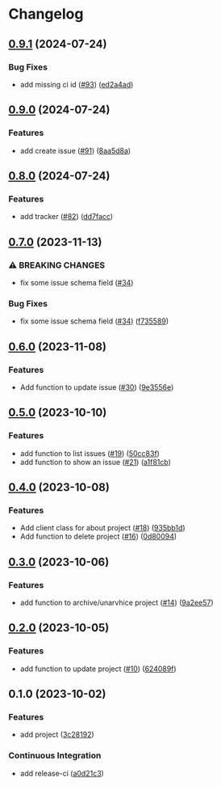 # Changelog

## [0.9.1](https://github.com/Omochice/deno-redmine/compare/v0.9.0...v0.9.1) (2024-07-24)


### Bug Fixes

* add missing ci id ([#93](https://github.com/Omochice/deno-redmine/issues/93)) ([ed2a4ad](https://github.com/Omochice/deno-redmine/commit/ed2a4ad9e66fb9e4991d572433666bf5cb643781))

## [0.9.0](https://github.com/Omochice/deno-redmine/compare/v0.8.0...v0.9.0) (2024-07-24)


### Features

* add create issue ([#91](https://github.com/Omochice/deno-redmine/issues/91)) ([8aa5d8a](https://github.com/Omochice/deno-redmine/commit/8aa5d8af80fe6908d2f4b43cd540748834baf501))

## [0.8.0](https://github.com/Omochice/deno-redmine/compare/0.7.0...v0.8.0) (2024-07-24)


### Features

* add tracker ([#82](https://github.com/Omochice/deno-redmine/issues/82)) ([dd7facc](https://github.com/Omochice/deno-redmine/commit/dd7facc8e25a86c734d74afaff2a301c7f8a3ac1))

## [0.7.0](https://github.com/Omochice/deno-redmine/compare/0.6.0...0.7.0) (2023-11-13)


### ⚠ BREAKING CHANGES

* fix some issue schema field ([#34](https://github.com/Omochice/deno-redmine/issues/34))

### Bug Fixes

* fix some issue schema field ([#34](https://github.com/Omochice/deno-redmine/issues/34)) ([f735589](https://github.com/Omochice/deno-redmine/commit/f73558972e39ee4a681e15318f0568627857e1cd))

## [0.6.0](https://github.com/Omochice/deno-redmine/compare/0.5.0...0.6.0) (2023-11-08)


### Features

* Add function to update issue ([#30](https://github.com/Omochice/deno-redmine/issues/30)) ([9e3556e](https://github.com/Omochice/deno-redmine/commit/9e3556e26c380b8276c42e33eff16d4d30575053))

## [0.5.0](https://github.com/Omochice/deno_redmine/compare/0.4.0...0.5.0) (2023-10-10)


### Features

* add function to list issues ([#19](https://github.com/Omochice/deno_redmine/issues/19)) ([50cc83f](https://github.com/Omochice/deno_redmine/commit/50cc83fb4b12ef7e026d96b1377f3241707fed3a))
* add function to show an issue ([#21](https://github.com/Omochice/deno_redmine/issues/21)) ([a1f81cb](https://github.com/Omochice/deno_redmine/commit/a1f81cb9cbceb5ae654f4987548975f3a618487d))

## [0.4.0](https://github.com/Omochice/deno_redmine/compare/0.3.0...0.4.0) (2023-10-08)


### Features

* Add client class for about project ([#18](https://github.com/Omochice/deno_redmine/issues/18)) ([935bb1d](https://github.com/Omochice/deno_redmine/commit/935bb1da3cb7276588309921ed26c9f8bf602c11))
* Add function to delete project ([#16](https://github.com/Omochice/deno_redmine/issues/16)) ([0d80094](https://github.com/Omochice/deno_redmine/commit/0d800948343cefe1ea819a55c73cc19de18ea453))

## [0.3.0](https://github.com/Omochice/deno_redmine/compare/0.2.0...0.3.0) (2023-10-06)


### Features

* add function to archive/unarvhice project ([#14](https://github.com/Omochice/deno_redmine/issues/14)) ([9a2ee57](https://github.com/Omochice/deno_redmine/commit/9a2ee57f281721c0718071aaee61f1ce56d4a250))

## [0.2.0](https://github.com/Omochice/deno_redmine/compare/0.1.0...0.2.0) (2023-10-05)


### Features

* add function to update project ([#10](https://github.com/Omochice/deno_redmine/issues/10)) ([624089f](https://github.com/Omochice/deno_redmine/commit/624089f2c1e0246f808ffcecdc8bcb20c3c7e8bb))

## 0.1.0 (2023-10-02)


### Features

* add project ([3c28192](https://github.com/Omochice/deno-redmine/commit/3c28192625af1e54d992c6b326d2595f134eea44))


### Continuous Integration

* add release-ci ([a0d21c3](https://github.com/Omochice/deno-redmine/commit/a0d21c3f64bdfeed8a9cc60b964872c5ae689f23))
